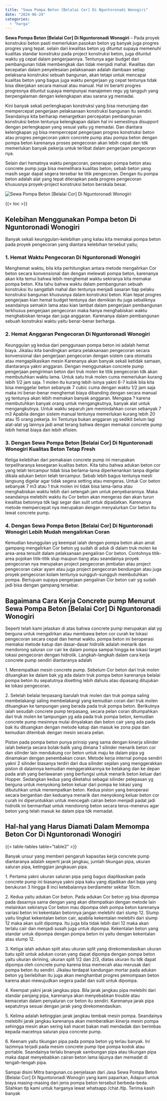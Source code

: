 ```yaml
---
title: "Sewa Pompa Beton [Belalai Cor] Di Nguntoronadi Wonogiri"
date: "2024-06-24"
categories: 
  - "harga"
---
```


**Sewa Pompa Beton \[Belalai Cor\] Di Nguntoronadi Wonogiri** – Pada proyek konstruksi beton pasti memerlukan pasokan beton yg banyak juga progres progres yang tepat. selain dari kwalitas beton yg dituntut supaya memenuhi kualitas standar konstruksi pada project konstruksi beton, juga dituntut waktu yg cepat dalam pengerjaannya. Tentunya agar budget dari pembangunan tidak membengkak dan tidak menjadi mahal. Kwalitas dan kecepatan dalam penyelesaian pelaksanaan adalah dambaan setiap pelaksana konstruksi sebuah bangunan, akan tetapi untuk mencapai kualitas beton yang bagus juga waktu pengerjaan yg cepat tentunya tidak bisa dikerjakan secara manual atau manual. Hal ini berarti progres progresnya dituntut supaya mempunyai manajemen regu yg tangguh yang berpengalaman dengan kelengkapan atau sarana yg memadai.

Kini banyak sekali perlengkapan konstruksi yang bisa menunjang dan mempercepat pengerjaan pelaksanaan konstruksi bangunan itu sendiri. Seandainya kita berharap menargetkan percepatan pembangunan konstruksi beton tentunya kelengkapan dalam hal ini semestinya disupport dengan perlengkapan yang sesuai yaitu yg memadai. Dan diantara kelengkapan yg bisa mempercepat pengerjaan progres konstruksi beton atau progres pengecoran yakni concrete pump atau pompa beton dengan pompa beton karenanya proses pengecoran akan lebih cepat dan tdk memerlukan banyak pekerja untuk terlibat dalam pengerjaan pengecoran nya.

Selain dari hematnya waktu pengecoran, penerapan pompa beton atau concrete pump juga bisa memelihara kualitas beton, sebab beton yang masih segar dapat segera tersebar ke titik pengecoran. Dengan itu pompa beton adalah alat yang tepat diterapkan pada progres pengecoran khususnya proyek-project konstruksi beton berskala besar.

![Sewa Pompa Beton [Belalai Cor] Di Nguntoronadi Wonogiri](/images/sewa-concrete-pump-28.png)

{{< toc >}}

## Kelebihan Menggunakan Pompa beton Di Nguntoronadi Wonogiri

Banyak sekali keunggulan-kelebihan yang kalau kita memakai pompa beton pada proyek pengecoran yang diantara kelebihan tersebut yaitu;

### 1\. Hemat Waktu Pengecoran Di Nguntoronadi Wonogiri

Menghemat waktu, bila kita perhitungkan antara metode mengalirkan Cor beton secara konvensional dan dengan melewati pompa beton, karenanya akan kita temui bahwa lebih menghemat waktu sekiranya kita memakai pompa beton. Kita tahu bahwa waktu dalam pembangunan sebuah konstruksi itu sangatlah mahal dan tentunya menjadi sasaran tiap pelaku konstruksi bangunan khususnya dalam konstruksi beton. Kian tepat progres pengerjaan kian hemat budget tentunya dan demikian itu juga sebaliknya seandainya semakin lama atau kian lambat dalam pengerjaan pembangunan terkhusus pengerjaan pengecoran maka hanya menghabiskan waktu menghabiskan tenaga dan juga anggaran. Karenanya dalam pembangunan sebuah konstruksi waktu yaitu benar-benar berharga.

### 2\. Hemat Anggaran Pengecoran Di Nguntoronadi Wonogiri

Keunggulan yg kedua dari penggunaan pompa beton ini adalah hemat biaya. Jikalau kita bandingkan antara pelaksanaan pengecoran secara konvensional dan pengerjaan pengecoran dengan sistem cara otomatis atau mengaplikasikan mesin Karenanya akan banyak sekali ketidak samaan, diantaranya yakni anggaran. Dengan menggunakan concrete pump pengerjaan pengiriman beton dari truk molen ke titik pengecoran tdk akan membutuhkan waktu lama. Untuk satu truk molen cuma memerlukan kurang lebih 1/2 jam saja. 1 molen itu kurang lebih isinya yakni 6-7 kubik bila kita bisa menggelar beton sebanyak 7 cubic cuma dengan waktu 1/2 jam saja maka ini benar-benar menghemat biaya dibanding dengan secara manual yg tentunya akan lebih memakan banyak anggaran. Mengapa ? karena membutuhkan banyak orang untuk mengangkutnya, banyak alat untuk mengangkutnya. Untuk waktu separuh jam memindahkan coran sebanyak 7 m3 Apabila dengan sistem manual tentunya memerlukan kurang lebih 20 atau 15 orang pekerja. Ini Tentunya bukan anggaran yg sedikit belum lagi alat-alat yg lainnya jadi amat terang bahwa dengan memakai concrete pump lebih hemat biaya dan lebih efisien.

### 3\. Dengan Sewa Pompa Beton \[Belalai Cor\] Di Nguntoronadi Wonogiri Kualitas Beton Tetap Fresh

Ketiga kelebihan dari pemakaian concrete pump ini merupakan terpeliharanya kesegaran kualitas beton. Kita tahu bahwa adukan beton cor yang telah tercampur tidak bisa berlama-lama diperkenankan tanpa digelar dikala adukan beton telah tercampur. Sebab lebih bagus tentunya mesti langsung digelar agar tidak segera setting atau mengeras. Untuk Cor beton sebanyak 7 m3 atau 1 truk molen ini tidak bisa lama-lama atau menghabiskan waktu lebih dari setengah jam untuk penyebarannya. Maka seandainya melebihi waktu itu Cor beton akan mengeras dan akan turun kwalitas betonnya tdk lagi segar dan sulit untuk dipadatkan. Karenanya metode mempercepat nya merupakan dengan menyalurkan Cor beton itu lewat concrete pump.

### 4\. Dengan Sewa Pompa Beton \[Belalai Cor\] Di Nguntoronadi Wonogiri Lebih Mudah mengalirkan Coran

Kemudian keunggulan yg keempat ialah dengan pompa beton akan amat gampang mengalirkan Cor beton yg sudah di aduk di dalam truk molen ke area-area tersulit dalam pelaksanaan pengaliran Cor beton. Contohnya titik-area pojokan titik-titik slup maupun tiang atau seandainya proyek pengecoran nya merupakan project pengecoran jembatan atau project pengecoran cakar ayam atau juga project pengecoran bendungan atau juga proyek pengecoran kolam tentunya sungguh-sungguh membutuhkan pompa. Bertujuan supaya pengerjaan pengaliran Cor beton cair yg sudah jadi bisa dengan gampang tersebar.

## Bagaimana Cara Kerja Concrete pump Menurut Sewa Pompa Beton \[Belalai Cor\] Di Nguntoronadi Wonogiri

Seperti telah kami jelaskan di atas bahwa concrete pump merupakan alat yg berguna untuk mengalirkan atau membawa beton cor curah ke lokasi pengecoran secara cepat dan hemat waktu. pompa beton ini beroperasi memakai metode katup dan dasar-dasar hidrolik adalah menarik dan mendorong saluran cor cair ke dalam pompa sampai hingga ke lokasi target lokasi pengecoran dengan hidrolik. Langkah-langkah dalam cara kerja concrete pump sendiri diantaranya adalah

1\. Menempatkan mesin concrete pump. Sebelum Cor beton dari truk molen dituangkan ke dalam bak yg ada dalam truk pompa beton karenanya belalai pompa beton itu sepatutnya disetting lebih dahulu atau dipasang ditujukan ke lokasi pengecoran.

2\. Setelah belalai terpasang barulah truk molen dan truk pompa saling membelakangi saling membelakangi yang kemudian coran dari truk molen dituangkan ke tampungan yang berada pada truk pompa beton. Berikutnya ialah sesudah concrete pump terpasang, secara pelan coran ditumpahkan dari truk molen ke tampungan yg ada pada truk pompa beton, kemudian concrete pump mesinnya mulai dinyalakan dan beton cair yang ada pada bak itu dituangkan dengan metode katup dan masuk ke zona pipa dan kemudian ditembak dengan mesin secara pelan.

Piston pada pompa beton punya prinsip yang sama dengan kinerja silinder ialah bekerja secara bolak-balik yang dimana 1 silinder menarik beton cor dan silinder lain mendukung cor beton untuk maju ke dalam pipa yg dinamakan dengan penembakan coran. Metode kerja internal pompa sendiri yakni 2 silinder biasanya terdiri dari dua silinder sejalan yang menggerakkan piston di dalamnya kemudian menggerakkannya ke belakang dan ke depan pada arah yang berlawanan yang berfungsi untuk menarik beton keluar dari Hopper. Sedangkan kedua yang diketahui sebagai silinder pelepasan yg berguna untuk menyokong beton keluar dari pompa ke lokasi yang dibutuhkan untuk menempatkan beton. Kedua piston yang beroperasi secara bergantian dan keduanya menarik dan menyokong keluar beton cor curah ini diperuntukkan untuk mencegah cairan beton menjadi padat jadi hidrolik ini bermanfaat untuk mendorong beton secara terus-menerus agar beton yang telah masuk ke dalam pipa tdk memadat.

## Hal-hal yang Harus Diamati Dalam Memompa Beton Cor Di Nguntoronadi Wonogiri

{{< table-tables table="table2" >}}

Banyak unsur yang memberi pengaruh kapasitas kerja concrete pump diantaranya adalah seperti jarak jangkau, jumlah tikungan pipa, ukuran saluran pipa, ketinggian jangkauan pipa.

1\. Pertama yakni ukuran saluran pipa yang bagus diaplikasikan pada concrete pump ini biasanya yakni pipa kaku yang dijadikan dari baja yang berukuran 3 hingga 8 inci ketebalannya berdiameter sekitar 10cm.

2\. Kedua yaitu adukan Cor beton. Pada adukan Cor beton yg bisa dipompa pada dasarnya sama dengan yang akan ditempatkan dengan metode lain melainkan sekiranya Cor beton mau dipompa oleh pompa beton karenanya variasi beton ini kekentalan betonnya jangan melebihi dari slump 12. Slump yaitu tingkat kekentalan beton cair, apabila kekentalan melebihi dari slump 12 maka akan sulit dipompa. Itu juga bila tidak lebih dari 12 maka akan terlalu cair dan menjadi susah juga untuk dipompa. Kekentalan beton yang standar untuk dipompa dengan pompa beton ini yaitu dengan kekentalan atau slump 12.

3\. Ketiga ialah adukan split atau ukuran split yang direkomendasikan ukuran batu split untuk adukan coran yang dapat dipompa dengan pompa beton yaitu ukuran skrining, ukuran split 1/2 dan 2/3, diatas ukuran itu tdk dapat dipompa oleh concrete pump karena bisa memecah atau merusak dari pompa beton itu sendiri. Jikalau terdapat kandungan mortar pada adukan beton yg berlebihan itu juga akan menghambat progres pemompaan beton karena akan mewujudkan segera padat dan sulit untuk dipompa.

4\. Keempat yakni jarak jangkau pipa. Bila jarak jangkau pipa melebihi dari standar panjang pipa, karenanya akan menyebabkan trouble atau kemacetan dalam penyaluran cor beton itu sendiri. Karenanya jarak pipa sepatutnya sesuai dengan jarak yang direkomendasikan.

5\. Kelima adalah ketinggian jarak jangkau tembak mesin pompa. Seandainya melebihi jarak jangkau karenanya akan memberatkan kinerja mesin pompa sehingga mesin akan sering kali macet bakan mati mendadak dan berimbas kepada macetnya saluran pipa concrete pump.

6\. Keenam yaitu tikungan pipa pada pompa beton yg terlau banyak. Ini lazimnya terjadi pada mesim concrete pump tipe pompa kodok atau portable. Seandainya terlalu bnanyak sambungan pipa atau tikungan pipa maka dapat menyebabkan cairan beton lama lajunya dan memadat di tengah-tengah pipa.

Sampai disini Mitra bangunan.co penjelasan dari Jasa Sewa Pompa Beton \[Belalai Cor\] Di Nguntoronadi Wonogiri yang kami paparkan, Adapun untuk biaya masing-masing dari jenis pompa beton tersebut berbeda-beda. Silahkan tlp kami untuk harganya lewat whatsapp /chat /tlp. Terima kasih banyak
